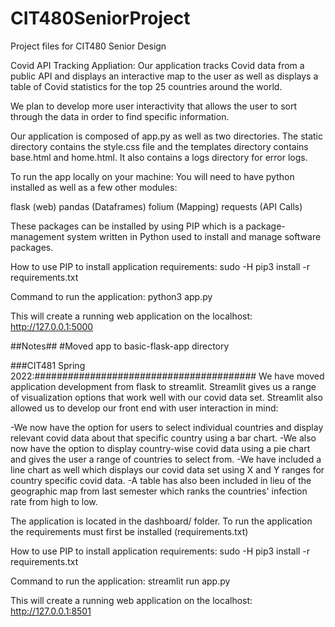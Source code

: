 # CIT480SeniorProject
Project files for CIT480 Senior Design

Covid API Tracking Appliation:
Our application tracks Covid data from a public API and displays an interactive map to the user 
as well as displays a table of Covid statistics for the top 25 countries around the world.

We plan to develop more user interactivity that allows the user to sort through the data in order to find specific information.

Our application is composed of app.py as well as two directories.
The static directory contains the style.css file and the templates directory
contains base.html and home.html. It also contains a logs directory for error logs.

To run the app locally on your machine:
You will need to have python installed as well as a few other modules:

flask (web)
pandas (Dataframes)
folium (Mapping)
requests (API Calls)

These packages can be installed by using PIP which is a package-management system written in Python used to install and manage software packages.

How to use PIP to install application requirements:
sudo -H pip3 install -r requirements.txt

Command to run the application:
python3 app.py

This will create a running web application on the localhost:
http://127.0.0.1:5000

##Notes##
#Moved app to basic-flask-app directory

###CIT481 Spring 2022:########################################
We have moved application development from flask to streamlit.
Streamlit gives us a range of visualization options that work well with our covid data set.
Streamlit also allowed us to develop our front end with user interaction in mind:

-We now have the option for users to select individual countries and display relevant covid data about that specific country using a bar chart.
-We also now have the option to display country-wise covid data using a pie chart and gives the user a range of countries to select from.
-We have included a line chart as well which displays our covid data set using X and Y ranges for country specific covid data.
-A table has also been included in lieu of the geographic map from last semester which ranks the countries' infection rate from high to low.

The application is located in the dashboard/ folder.
To run the application the requirements must first be installed (requirements.txt)

How to use PIP to install application requirements:
sudo -H pip3 install -r requirements.txt

Command to run the application:
streamlit run app.py

This will create a running web application on the localhost:
http://127.0.0.1:8501

